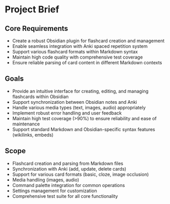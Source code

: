 # Project Brief

## Core Requirements
- Create a robust Obsidian plugin for flashcard creation and management
- Enable seamless integration with Anki spaced repetition system
- Support various flashcard formats within Markdown syntax
- Maintain high code quality with comprehensive test coverage
- Ensure reliable parsing of card content in different Markdown contexts

## Goals
- Provide an intuitive interface for creating, editing, and managing flashcards within Obsidian
- Support synchronization between Obsidian notes and Anki
- Handle various media types (text, images, audio) appropriately
- Implement robust error handling and user feedback
- Maintain high test coverage (>90%) to ensure reliability and ease of maintenance
- Support standard Markdown and Obsidian-specific syntax features (wikilinks, embeds)

## Scope
- Flashcard creation and parsing from Markdown files
- Synchronization with Anki (add, update, delete cards)
- Support for various card formats (basic, cloze, image occlusion)
- Media handling (images, audio)
- Command palette integration for common operations
- Settings management for customization
- Comprehensive test suite for all core functionality 